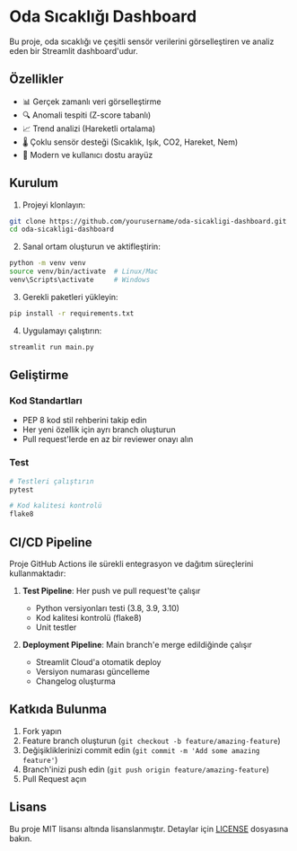 # Oda Sıcaklığı Dashboard

Bu proje, oda sıcaklığı ve çeşitli sensör verilerini görselleştiren ve analiz eden bir Streamlit dashboard'udur.

## Özellikler

- 📊 Gerçek zamanlı veri görselleştirme
- 🔍 Anomali tespiti (Z-score tabanlı)
- 📈 Trend analizi (Hareketli ortalama)
- 🌡️ Çoklu sensör desteği (Sıcaklık, Işık, CO2, Hareket, Nem)
- 🎨 Modern ve kullanıcı dostu arayüz

## Kurulum

1. Projeyi klonlayın:
```bash
git clone https://github.com/yourusername/oda-sicakligi-dashboard.git
cd oda-sicakligi-dashboard
```

2. Sanal ortam oluşturun ve aktifleştirin:
```bash
python -m venv venv
source venv/bin/activate  # Linux/Mac
venv\Scripts\activate     # Windows
```

3. Gerekli paketleri yükleyin:
```bash
pip install -r requirements.txt
```

4. Uygulamayı çalıştırın:
```bash
streamlit run main.py
```

## Geliştirme

### Kod Standartları
- PEP 8 kod stil rehberini takip edin
- Her yeni özellik için ayrı branch oluşturun
- Pull request'lerde en az bir reviewer onayı alın

### Test
```bash
# Testleri çalıştırın
pytest

# Kod kalitesi kontrolü
flake8
```

## CI/CD Pipeline

Proje GitHub Actions ile sürekli entegrasyon ve dağıtım süreçlerini kullanmaktadır:

1. **Test Pipeline**: Her push ve pull request'te çalışır
   - Python versiyonları testi (3.8, 3.9, 3.10)
   - Kod kalitesi kontrolü (flake8)
   - Unit testler

2. **Deployment Pipeline**: Main branch'e merge edildiğinde çalışır
   - Streamlit Cloud'a otomatik deploy
   - Versiyon numarası güncelleme
   - Changelog oluşturma

## Katkıda Bulunma

1. Fork yapın
2. Feature branch oluşturun (`git checkout -b feature/amazing-feature`)
3. Değişikliklerinizi commit edin (`git commit -m 'Add some amazing feature'`)
4. Branch'inizi push edin (`git push origin feature/amazing-feature`)
5. Pull Request açın

## Lisans

Bu proje MIT lisansı altında lisanslanmıştır. Detaylar için [LICENSE](LICENSE) dosyasına bakın. 
